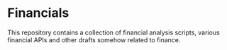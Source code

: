 # Financials
This repository contains a collection of financial analysis scripts, various financial APIs and other drafts somehow related to finance.
